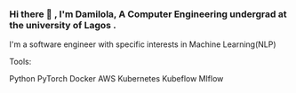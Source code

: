 ### Hi there 👋 , I'm Damilola, A Computer Engineering undergrad at the university of Lagos . 
I'm a software engineer with specific interests in Machine Learning(NLP)


Tools:


Python 
PyTorch 
Docker
AWS
Kubernetes 
Kubeflow 
Mlflow 
